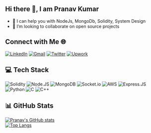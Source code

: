 ## Hi there 👋, I am Pranav Kumar

- 💬 I can help you with NodeJs, MongoDb, Solidity, System Design
- 👯 I’m looking to collaborate on open source projects

## Connect with Me 🌐

[![LinkedIn](https://img.shields.io/badge/-LinkedIn-blue?style=flat-square&logo=linkedin&logoColor=white&link=[https://www.linkedin.com/in/pranavkumar2001])](https://www.linkedin.com/in/pranavkumar2001)
[![Gmail](https://img.shields.io/badge/-Gmail-red?style=flat-square&logo=gmail&logoColor=white)](mailto:pcom118@gmail.com)
[![Twitter](https://img.shields.io/badge/-Twitter-blue?style=flat-square&logo=twitter&logoColor=white&link=[https://twitter.com/PranavK18951504])](https://twitter.com/PranavK18951504)
[![Upwork](https://img.shields.io/badge/-Upwork-green?style=flat-square&logo=upwork&logoColor=white&link=[https://www.upwork.com/freelancers/~019e2dc069e6b24b56])](https://www.upwork.com/freelancers/~019e2dc069e6b24b56)

## 💻 Tech Stack

![Solidity](https://img.shields.io/badge/-Solidity-363636?style=flat-square&logo=Solidity&logoColor=white)
![Node.JS](https://img.shields.io/badge/-Node.js-339933?style=flat-square&logo=node.js&logoColor=white)
![MongoDB](https://img.shields.io/badge/-MongoDB-47A248?style=flat-square&logo=mongodb&logoColor=white)
![Socket.io](https://img.shields.io/badge/-Socket.io-010101?style=flat-square&logo=socket.io&logoColor=white)
![AWS](https://img.shields.io/badge/-AWS-232F3E?style=flat-square&logo=Amazon-AWS&logoColor=white)
![Express.JS](https://img.shields.io/badge/-Express.js-000000?style=flat-square&logo=Express&logoColor=white)
![Python](https://img.shields.io/badge/-Python-3776AB?style=flat-square&logo=python&logoColor=white)
![C](https://img.shields.io/badge/-C-A8B9CC?style=flat-square&logo=C&logoColor=white)
![C++](https://img.shields.io/badge/-C++-00599C?style=flat-square&logo=c%2B%2B&logoColor=white)

## 📊 GitHub Stats

[![Pranav's GitHub stats](https://github-readme-stats.vercel.app/api?username=PranavKumar-15032001&show_icons=true&theme=radical)](https://github.com/PranavKumar-15032001)
<br/>
[![Top Langs](https://github-readme-stats.vercel.app/api/top-langs/?username=PranavKumar-15032001&langs_count=8&theme=radical)](https://github.com/PranavKumar-15032001)
